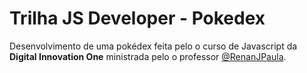 # Trilha JS Developer - Pokedex

Desenvolvimento de uma pokédex feita pelo o curso de Javascript da **Digital Innovation One** ministrada pelo o professor [@RenanJPaula](https://github.com/RenanJPaula).